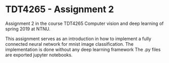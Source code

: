 # TDT4265 - Assignment 2

Assignment 2 in the course TDT4265 Computer vision and deep learning of spring 2019 at NTNU.

This assignment serves as an introduction in how to implement a fully connected neural network for mnist image classification. The implementation is done without any deep learning framework
The .py files are exported jupyter notebooks.
